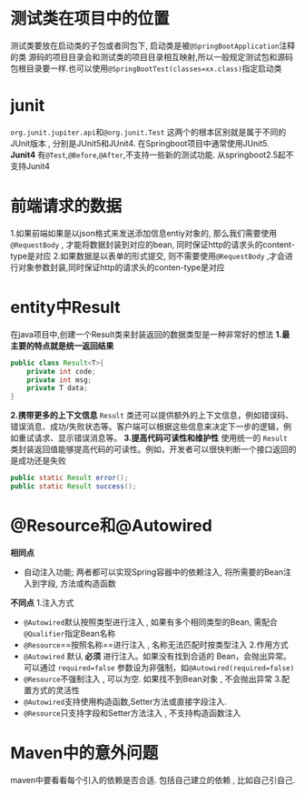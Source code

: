 # 测试类在项目中的位置
测试类要放在启动类的子包或者同包下, 启动类是被`@SpringBootApplication`注释的类
源码的项目目录会和测试类的项目目录相互映射,所以一般规定测试包和源码包根目录要一样.也可以使用`@SpringBootTest(classes=xx.class)`指定启动类
# junit
`org.junit.jupiter.api`和`@org.junit.Test`
这两个的根本区别就是属于不同的JUnit版本 , 分别是JUnit5和JUnit4. 在Springboot项目中通常使用JUnit5.
**Junit4**
有`@Test`,`@Before`,`@After`,不支持一些新的测试功能. 从springboot2.5起不支持Junit4
# 前端请求的数据
1.如果前端如果是以json格式来发送添加信息entiy对象的, 那么我们需要使用`@RequestBody` , 才能将数据封装到对应的bean, 同时保证http的请求头的content-type是对应
2.如果数据是以表单的形式提交, 则不需要使用`@RequestBody` ,才会进行对象参数封装,同时保证http的请求头的conten-type是对应
# entity中Result
在java项目中,创建一个Result类来封装返回的数据类型是一种非常好的想法
**1.最主要的特点就是统一返回结果**
```java
public class Result<T>{
	private int code;
	private int msg;
	private T data;
}
```
**2.携带更多的上下文信息**
`Result` 类还可以提供额外的上下文信息，例如错误码、错误消息、成功/失败状态等。客户端可以根据这些信息来决定下一步的逻辑，例如重试请求、显示错误消息等。
**3.提高代码可读性和维护性**
使用统一的 `Result` 类封装返回值能够提高代码的可读性。例如，开发者可以很快判断一个接口返回的是成功还是失败
```java
public static Result error();
public static Result success();
```
# @Resource和@Autowired
**相同点**
* 自动注入功能; 两者都可以实现Spring容器中的依赖注入, 将所需要的Bean注入到字段, 方法或构造函数

**不同点**
1.注入方式
* `@Autowired`默认按照类型进行注入 , 如果有多个相同类型的Bean, 需配合`@Qualifier`指定Bean名称
* `@Resource`==按照名称==进行注入 , 名称无法匹配时按类型注入
2.作用方式
* `@Autowired` 默认 **必须** 进行注入。如果没有找到合适的 Bean，会抛出异常。可以通过 `required=false` 参数设为非强制，如`@Autowired(required=false)`
* `@Resource`不强制注入 , 可以为空. 如果找不到Bean对象 , 不会抛出异常
3.配置方式的灵活性
* `@Autowired`支持使用构造函数,Setter方法或直接字段注入.
* `@Resource`只支持字段和Setter方法注入 , 不支持构造函数注入
# Maven中的意外问题
maven中要看看每个引入的依赖是否合适. 包括自己建立的依赖 , 比如自己引自己.